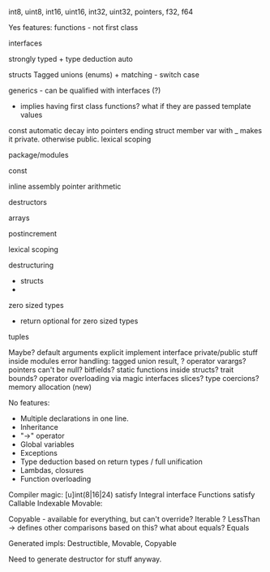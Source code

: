int8, uint8, int16, uint16, int32, uint32, pointers, f32, f64


Yes features:
functions - not first class

interfaces

strongly typed + type deduction
auto

structs
Tagged unions (enums) + matching - switch case

generics - can be qualified with interfaces (?)
 - implies having first class functions? what if they are passed
template values

const
automatic decay into pointers
ending struct member var with _ makes it private. otherwise public.
lexical scoping

package/modules

const

inline assembly
pointer arithmetic

destructors

arrays

postincrement

lexical scoping

destructuring
 - structs
 -
zero sized types
 - return optional for zero sized types

tuples

Maybe?
default arguments
explicit implement interface
private/public stuff inside modules
error handling: tagged union result, ? operator
varargs?
pointers can't be null?
bitfields?
static functions inside structs?
trait bounds?
operator overloading via magic interfaces
slices?
type coercions?
memory allocation (new)

No features:
- Multiple declarations in one line.
- Inheritance
- "->" operator
- Global variables
- Exceptions
- Type deduction based on return types / full unification
- Lambdas, closures
- Function overloading

Compiler magic:
[u]int(8|16|24) satisfy Integral interface
Functions satisfy Callable
Indexable
Movable:

Copyable - available for everything, but can't override?
Iterable ?
LessThan -> defines other comparisons based on this? what about equals?
Equals

Generated impls: Destructible, Movable, Copyable

Need to generate destructor for stuff anyway.
